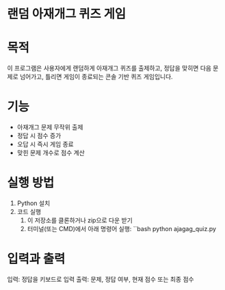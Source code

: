 # 랜덤 아재개그 퀴즈 게임

# 목적
이 프로그램은 사용자에게 랜덤하게 아재개그 퀴즈를 출제하고, 정답을 맞히면 다음 문제로 넘어가고, 틀리면 게임이 종료되는 콘솔 기반 퀴즈 게임입니다.

# 기능
- 아재개그 문제 무작위 출제
- 정답 시 점수 증가
- 오답 시 즉시 게임 종료
- 맞힌 문제 개수로 점수 계산

# 실행 방법
1. Python 설치
2. 코드 실행
   1. 이 저장소를 클론하거나 zip으로 다운 받기
   2. 터미널(또는 CMD)에서 아래 명령어 실행:
      ``bash
      python ajagag_quiz.py

# 입력과 출력
입력: 정답을 키보드로 입력
출력: 문제, 정답 여부, 현재 점수 또는 최종 점수

